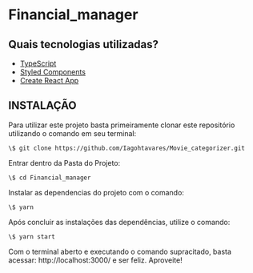 # Financial_manager

## Quais tecnologias utilizadas?

- [TypeScript](https://www.typescriptlang.org/)
- [Styled Components](https://styled-components.com/)
- [Create React App](https://create-react-app.dev/)


## INSTALAÇÃO

Para utilizar este projeto basta primeiramente clonar este repositório utilizando o comando em seu terminal:
```
\$ git clone https://github.com/Iagohtavares/Movie_categorizer.git
```

Entrar dentro da Pasta do Projeto:
```
\$ cd Financial_manager
```

Instalar as dependencias do projeto com o comando:
```
\$ yarn
```

Após concluir as instalações das dependências, utilize o comando:
```
\$ yarn start
```

Com o terminal aberto e executando o comando supracitado, basta acessar: http://localhost:3000/ e ser feliz. 
Aproveite!
